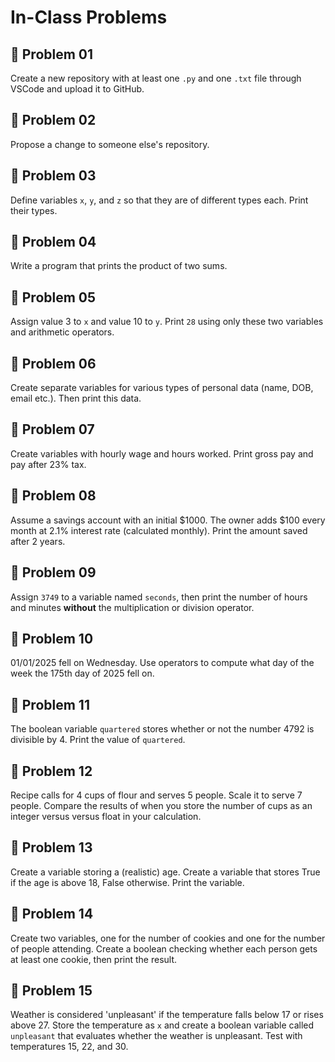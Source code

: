 # In-Class Problems

## 🎯 **Problem 01**
Create a new repository with at least one `.py` and one `.txt` file through VSCode and upload it to GitHub.

## 🎯 **Problem 02**
Propose a change to someone else's repository.

## 🎯 **Problem 03**
Define variables `x`, `y`, and `z` so that they are of different types each. Print their types.

## 🎯 **Problem 04**
Write a program that prints the product of two sums.

## 🎯 **Problem 05**
Assign value 3 to `x` and value 10 to `y`. Print `28` using only these two variables and arithmetic operators.

## 🎯 **Problem 06**
Create separate variables for various types of personal data (name, DOB, email etc.). Then print this data.

## 🎯 **Problem 07**
Create variables with hourly wage and hours worked. Print gross pay and pay after 23% tax.

## 🎯 **Problem 08**
Assume a savings account with an initial $1000. The owner adds $100 every month at 2.1% interest rate (calculated monthly). Print the amount saved after 2 years.

## 🎯 **Problem 09**
Assign `3749` to a variable named `seconds`, then print the number of hours and minutes **without** the multiplication or division operator.

## 🎯 **Problem 10**
01/01/2025 fell on Wednesday. Use operators to compute what day of the week the 175th day of 2025 fell on.

## 🎯 **Problem 11**
The boolean variable `quartered` stores whether or not the number 4792 is divisible by 4. Print the value of `quartered`.

## 🎯 **Problem 12**
Recipe calls for 4 cups of flour and serves 5 people. Scale it to serve 7 people. Compare the results of when you store the number of cups as an integer versus versus float in your calculation.

## 🎯 **Problem 13**
Create a variable storing a (realistic) age. Create a variable that stores True if the age is above 18, False otherwise. Print the variable.

## 🎯 **Problem 14**
Create two variables, one for the number of cookies and one for the number of people attending. Create a boolean checking whether each person gets at least one cookie, then print the result.

## 🎯 **Problem 15**
Weather is considered 'unpleasant' if the temperature falls below 17 or rises above 27. Store the temperature as `x` and create a boolean variable called `unpleasant` that evaluates whether the weather is unpleasant. Test with temperatures 15, 22, and 30.
